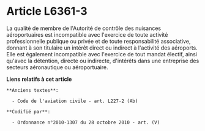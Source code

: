# Article L6361-3

La qualité de membre de l'Autorité de contrôle des nuisances aéroportuaires est incompatible avec l'exercice de toute
activité professionnelle publique ou privée et de toute responsabilité associative, donnant à son titulaire un intérêt direct
ou indirect à l'activité des aéroports. Elle est également incompatible avec l'exercice de tout mandat électif, ainsi qu'avec
la détention, directe ou indirecte, d'intérêts dans une entreprise des secteurs aéronautique ou aéroportuaire.

**Liens relatifs à cet article**

	**Anciens textes**:

	  - Code de l'aviation civile - art. L227-2 (Ab)

	**Codifié par**:

	  - Ordonnance n°2010-1307 du 28 octobre 2010 - art. (V)
